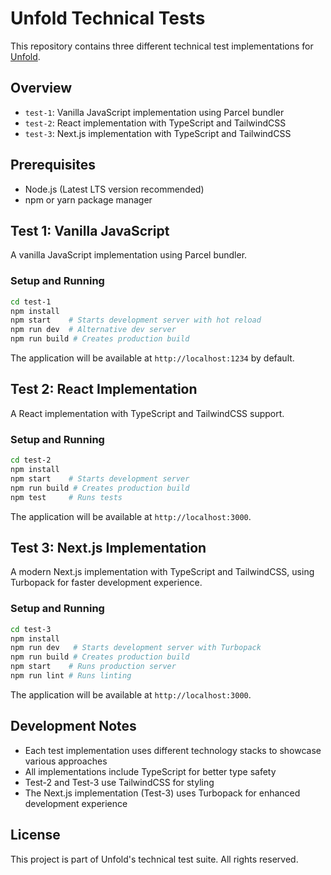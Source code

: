 # Unfold Technical Tests

This repository contains three different technical test implementations for [Unfold](https://www.unfold.no/test-1234).

## Overview

- `test-1`: Vanilla JavaScript implementation using Parcel bundler
- `test-2`: React implementation with TypeScript and TailwindCSS
- `test-3`: Next.js implementation with TypeScript and TailwindCSS

## Prerequisites

- Node.js (Latest LTS version recommended)
- npm or yarn package manager

## Test 1: Vanilla JavaScript

A vanilla JavaScript implementation using Parcel bundler.

### Setup and Running

```bash
cd test-1
npm install
npm start    # Starts development server with hot reload
npm run dev  # Alternative dev server
npm run build # Creates production build
```

The application will be available at `http://localhost:1234` by default.

## Test 2: React Implementation

A React implementation with TypeScript and TailwindCSS support.

### Setup and Running

```bash
cd test-2
npm install
npm start    # Starts development server
npm run build # Creates production build
npm test     # Runs tests
```

The application will be available at `http://localhost:3000`.

## Test 3: Next.js Implementation

A modern Next.js implementation with TypeScript and TailwindCSS, using Turbopack for faster development experience.

### Setup and Running

```bash
cd test-3
npm install
npm run dev   # Starts development server with Turbopack
npm run build # Creates production build
npm start    # Runs production server
npm run lint # Runs linting
```

The application will be available at `http://localhost:3000`.

## Development Notes

- Each test implementation uses different technology stacks to showcase various approaches
- All implementations include TypeScript for better type safety
- Test-2 and Test-3 use TailwindCSS for styling
- The Next.js implementation (Test-3) uses Turbopack for enhanced development experience

## License

This project is part of Unfold's technical test suite. All rights reserved. 